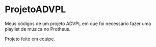 # ProjetoADVPL
Meus códigos de um projeto ADVPL em que foi necessário fazer uma playlist de música no Protheus.

Projeto feito em equipe.
